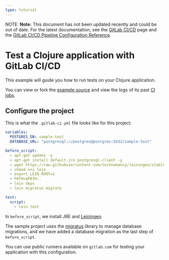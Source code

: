 ```yaml
---
type: tutorial
---
```


NOTE: **Note:**
This document has not been updated recently and could be out of date. For the latest documentation, see the [GitLab CI/CD](../README.md) page and the [GitLab CI/CD Pipeline Configuration Reference](../yaml/README.md).

# Test a Clojure application with GitLab CI/CD

This example will guide you how to run tests on your Clojure application.

You can view or fork the [example source](https://gitlab.com/dzaporozhets/clojure-web-application) and view the logs of its past [CI jobs](https://gitlab.com/dzaporozhets/clojure-web-application/builds?scope=finished).

## Configure the project

This is what the `.gitlab-ci.yml` file looks like for this project:

```yaml
variables:
  POSTGRES_DB: sample-test
  DATABASE_URL: "postgresql://postgres@postgres:5432/sample-test"

before_script:
  - apt-get update -y
  - apt-get install default-jre postgresql-client -y
  - wget https://raw.githubusercontent.com/technomancy/leiningen/stable/bin/lein
  - chmod a+x lein
  - export LEIN_ROOT=1
  - PATH=$PATH:.
  - lein deps
  - lein migratus migrate

test:
  script:
    - lein test
```

In `before_script`, we install JRE and [Leiningen](http://leiningen.org/).

The sample project uses the [migratus](https://github.com/yogthos/migratus) library to manage database migrations, and
we have added a database migration as the last step of `before_script`.

You can use public runners available on `gitlab.com` for testing your application with this configuration.
